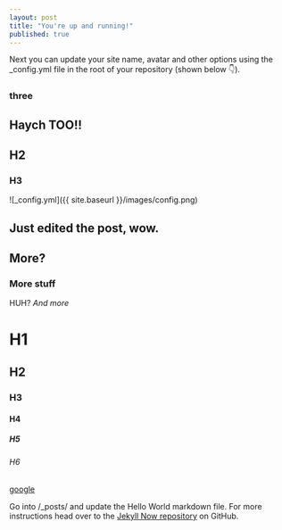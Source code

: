 ```yaml
---
layout: post
title: "You're up and running!"
published: true
---
```


Next you can update your site name, avatar and other options using the _config.yml file in the root of your repository (shown below :point_down:).

### three


## Haych TOO!!

## H2

### H3



![_config.yml]({{ site.baseurl }}/images/config.png)

## Just edited the post, wow. 

## More?

### More stuff
HUH?
 _And more_

# H1

## H2

### H3

#### H4

##### H5

###### H6





[google](http://www.google.com "theGoogle")


Go into /_posts/ and update the Hello World markdown file. For more instructions head over to the [Jekyll Now repository](https://github.com/barryclark/jekyll-now) on GitHub.